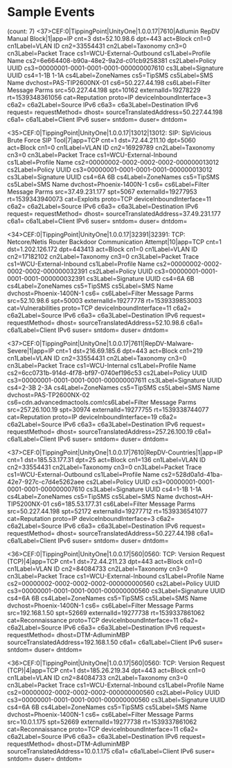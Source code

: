 # Sample Events 

(count: 7)
<37>CEF:0|TippingPoint|UnityOne|1.0.0.17|7610|Adlumin RepDV Manual Block|1|app=IP cnt=3 dst=52.10.98.6 dpt=443 act=Block cn1=0 cn1Label=VLAN ID cn2=33554431 cn2Label=Taxonomy cn3=0 cn3Label=Packet Trace cs1=WCU-External-Outbound cs1Label=Profile Name cs2=6e664408-b90a-48e2-9a2d-c01cb9258381 cs2Label=Policy UUID cs3=00000001-0001-0001-0001-000000007610 cs3Label=Signature UUID cs4=1-1B 1-1A cs4Label=ZoneNames cs5=TipSMS cs5Label=SMS Name dvchost=PAS-TIP2600NX-01 cs6=50.227.44.198 cs6Label=Filter Message Parms src=50.227.44.198 spt=10162 externalId=19278229 rt=1539348361056 cat=Reputation proto=IP deviceInboundInterface=3 c6a2= c6a2Label=Source IPv6 c6a3= c6a3Label=Destination IPv6 request= requestMethod= dhost= sourceTranslatedAddress=50.227.44.198 c6a1= c6a1Label=Client IPv6 suser= sntdom= duser= dntdom=

<35>CEF:0|TippingPoint|UnityOne|1.0.0.17|13012|13012: SIP: SipVicious Brute Force SIP Tool|7|app=TCP cnt=1 dst=72.44.211.10 dpt=5060 act=Block cn1=0 cn1Label=VLAN ID cn2=16929789 cn2Label=Taxonomy cn3=0 cn3Label=Packet Trace cs1=WCU-External-Inbound cs1Label=Profile Name cs2=00000002-0002-0002-0002-000000013012 cs2Label=Policy UUID cs3=00000001-0001-0001-0001-000000013012 cs3Label=Signature UUID cs4=6A 6B cs4Label=ZoneNames cs5=TipSMS cs5Label=SMS Name dvchost=Phoenix-1400N-1 cs6= cs6Label=Filter Message Parms src=37.49.231.177 spt=5067 externalId=19277953 rt=1539343940073 cat=Exploits proto=TCP deviceInboundInterface=11 c6a2= c6a2Label=Source IPv6 c6a3= c6a3Label=Destination IPv6 request= requestMethod= dhost= sourceTranslatedAddress=37.49.231.177 c6a1= c6a1Label=Client IPv6 suser= sntdom= duser= dntdom=

<34>CEF:0|TippingPoint|UnityOne|1.0.0.17|32391|32391: TCP: Netcore/Netis Router Backdoor Communication Attempt|10|app=TCP cnt=1 dst=1.202.126.172 dpt=443413 act=Block cn1=0 cn1Label=VLAN ID cn2=17182102 cn2Label=Taxonomy cn3=0 cn3Label=Packet Trace cs1=WCU-External-Inbound cs1Label=Profile Name cs2=00000002-0002-0002-0002-000000032391 cs2Label=Policy UUID cs3=00000001-0001-0001-0001-000000032391 cs3Label=Signature UUID cs4=6A 6B cs4Label=ZoneNames cs5=TipSMS cs5Label=SMS Name dvchost=Phoenix-1400N-1 cs6= cs6Label=Filter Message Parms src=52.10.98.6 spt=50003 externalId=19277778 rt=1539339853003 cat=Vulnerabilities proto=TCP deviceInboundInterface=11 c6a2= c6a2Label=Source IPv6 c6a3= c6a3Label=Destination IPv6 request= requestMethod= dhost= sourceTranslatedAddress=52.10.98.6 c6a1= c6a1Label=Client IPv6 suser= sntdom= duser= dntdom=

<37>CEF:0|TippingPoint|UnityOne|1.0.0.17|7611|RepDV-Malware-Severe|1|app=IP cnt=1 dst=216.69.185.6 dpt=443 act=Block cn1=219 cn1Label=VLAN ID cn2=33554431 cn2Label=Taxonomy cn3=0 cn3Label=Packet Trace cs1=WCU-Internal cs1Label=Profile Name cs2=6cc0731b-914d-4f78-bf97-0740ef196c53 cs2Label=Policy UUID cs3=00000001-0001-0001-0001-000000007611 cs3Label=Signature UUID cs4=2-3B 2-3A cs4Label=ZoneNames cs5=TipSMS cs5Label=SMS Name dvchost=PAS-TP2600NX-02 cs6=cdn.advancedmactools.com!cs6Label=Filter Message Parms src=257.26.100.19 spt=30974 externalId=19277755 rt=1539338744077 cat=Reputation proto=IP deviceInboundInterface=19 c6a2= c6a2Label=Source IPv6 c6a3= c6a3Label=Destination IPv6 request= requestMethod= dhost= sourceTranslatedAddress=257.26.100.19 c6a1= c6a1Label=Client IPv6 suser= sntdom= duser= dntdom=

<37>CEF:0|TippingPoint|UnityOne|1.0.0.17|7610|RepDV-Countries|1|app=IP cnt=1 dst=185.53.177.31 dpt=25 act=Block cn1=136 cn1Label=VLAN ID cn2=33554431 cn2Label=Taxonomy cn3=0 cn3Label=Packet Trace cs1=WCU-External-Outbound cs1Label=Profile Name cs2=528d0a1d-41ba-42e7-927c-c7d4e5262aee cs2Label=Policy UUID cs3=00000001-0001-0001-0001-000000007610 cs3Label=Signature UUID cs4=1-1B 1-1A cs4Label=ZoneNames cs5=TipSMS cs5Label=SMS Name dvchost=AH-TIP5200NX-01 
cs6=185.53.177.31 cs6Label=Filter Message Parms src=50.227.44.198 spt=52172 externalId=19277712 rt=1539336541077 cat=Reputation proto=IP deviceInboundInterface=3 c6a2= c6a2Label=Source IPv6 c6a3= c6a3Label=Destination IPv6 request= requestMethod= dhost= sourceTranslatedAddress=50.227.44.198 c6a1= c6a1Label=Client IPv6 suser= sntdom= duser= dntdom=

<36>CEF:0|TippingPoint|UnityOne|1.0.0.17|560|0560: TCP: Version Request (TCP)|4|app=TCP cnt=1 dst=72.44.211.23 dpt=443 act=Block cn1=0 cn1Label=VLAN ID cn2=84084733 cn2Label=Taxonomy cn3=0 cn3Label=Packet Trace cs1=WCU-External-Inbound cs1Label=Profile Name cs2=00000002-0002-0002-0002-000000000560 cs2Label=Policy UUID cs3=00000001-0001-0001-0001-000000000560 cs3Label=Signature UUID cs4=6A 6B cs4Label=ZoneNames cs5=TipSMS cs5Label=SMS Name dvchost=Phoenix-1400N-1 cs6= cs6Label=Filter Message Parms src=192.168.1.50 spt=52669 externalId=19277738 rt=1539337861062 cat=Reconnaissance proto=TCP deviceInboundInterface=11 c6a2= c6a2Label=Source IPv6 c6a3= c6a3Label=Destination IPv6 request= requestMethod= dhost=DTM-AdluminMBP sourceTranslatedAddress=192.168.1.50 c6a1= c6a1Label=Client IPv6 suser= sntdom= duser= dntdom=

<36>CEF:0|TippingPoint|UnityOne|1.0.0.17|560|0560: TCP: Version Request (TCP)|4|app=TCP cnt=1 dst=185.26.219.34 dpt=443 act=Block cn1=0 cn1Label=VLAN ID cn2=84084733 cn2Label=Taxonomy cn3=0 cn3Label=Packet Trace cs1=WCU-External-Inbound cs1Label=Profile Name cs2=00000002-0002-0002-0002-000000000560 cs2Label=Policy UUID cs3=00000001-0001-0001-0001-000000000560 cs3Label=Signature UUID cs4=6A 6B cs4Label=ZoneNames cs5=TipSMS cs5Label=SMS Name dvchost=Phoenix-1400N-1 cs6= cs6Label=Filter Message Parms src=10.0.1.175 spt=52669 externalId=19277738 rt=1539337861062 cat=Reconnaissance proto=TCP deviceInboundInterface=11 c6a2= c6a2Label=Source IPv6 c6a3= c6a3Label=Destination IPv6 request= requestMethod= dhost=DTM-AdluminMBP sourceTranslatedAddress=10.0.1.175 c6a1= c6a1Label=Client IPv6 suser= sntdom= duser= dntdom=